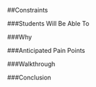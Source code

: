 ##Constraints


###Students Will Be Able To


###Why


###Anticipated Pain Points


###Walkthrough


###Conclusion


